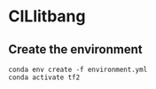 # CILlitbang
## Create the environment
```
conda env create -f environment.yml
conda activate tf2
```
